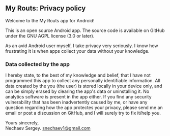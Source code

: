 ## My Routs: Privacy policy

Welcome to the My Routs app for Android!

This is an open source Android app. The source code is available on GitHub under the GNU AGPL license (3.0 or later).

As an avid Android user myself, I take privacy very seriously.
I know how frustrating it is when apps collect your data without your knowledge.

### Data collected by the app

I hereby state, to the best of my knowledge and belief, that I have not programmed this app to collect any personally identifiable information. All data created by the you (the user) is stored locally in your device only, and can be simply erased by clearing the app's data or uninstalling it. No analytics software is present in the app either.
If you find any security vulnerability that has been inadvertently caused by me, or have any question regarding how the app protectes your privacy, please send me an email or post a discussion on GitHub, and I will surely try to fix it/help you.

Yours sincerely,  
Nechaev Sergey.
snechaev1@gmail.com